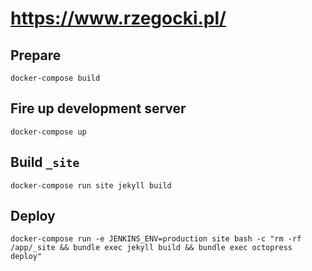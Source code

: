 # https://www.rzegocki.pl/

## Prepare

```
docker-compose build
```

## Fire up development server

```
docker-compose up
```

## Build `_site`

```
docker-compose run site jekyll build
```

## Deploy

```
docker-compose run -e JENKINS_ENV=production site bash -c "rm -rf /app/_site && bundle exec jekyll build && bundle exec octopress deploy"
```
